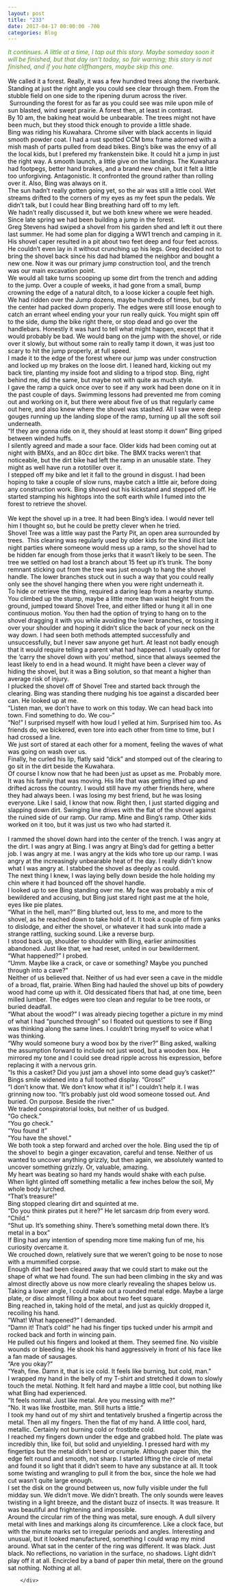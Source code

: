 ```yaml
---
layout: post
title: "233"
date: 2017-04-17 00:00:00 -700
categories: Blog
---
```


<div class="blog-content">
				<div class="paragraph"><span><em><font color="#508d24">It continues. A little at a time, I tap out this story. Maybe someday soon it will be finished, but that day isn't today, so fair warning; this story is not finished, and if you hate cliffhangers, maybe skip this one.&nbsp;</font></em><br><br><font color="#000000">We called it a forest. Really, it was a few hundred trees along the riverbank. Standing at just the right angle you could see clear through them. From the stubble field on one side to the ripening durum across the river. &nbsp;Surrounding the forest for as far as you could see was mile upon mile of sun blasted, wind swept prairie. A forest then, at least in contrast. </font></span><br><span></span><span><span style="color:rgb(0, 0, 0)">By 10 am, the baking heat would be unbearable. The trees might not have been much, but they stood thick enough to provide a little shade.</span></span><br><span></span><span><span style="color:rgb(0, 0, 0)">Bing was riding his Kuwahara. Chrome silver with black accents in liquid smooth powder coat. I had a rust spotted CCM bmx frame adorned with a mish mash of parts pulled from dead bikes. Bing&rsquo;s bike was the envy of all the local kids, but I prefered my frankenstein bike. It could hit a jump in just the right way. A smooth launch, a little give on the landings. The Kuwahara had footpegs, better hand brakes, and a brand new chain, but it felt a little too unforgiving. Antagonistic. It confronted the ground rather than rolling over it. Also, Bing was always on it.</span></span><br><span></span><span><span style="color:rgb(0, 0, 0)">The sun hadn&rsquo;t really gotten going yet, so the air was still a little cool. Wet streams drifted to the corners of my eyes as my feet spun the pedals. We didn&rsquo;t talk, but I could hear Bing breathing hard off to my left. </span></span><br><span></span><span><span style="color:rgb(0, 0, 0)">We hadn&rsquo;t really discussed it, but we both knew where we were headed. Since late spring we had been building a jump in the forest. </span></span><br><span></span><span><span style="color:rgb(0, 0, 0)">Greg Stevens had swiped a shovel from his garden shed and left it out there last summer. He had some plan for digging a WW1 trench and camping in it. His shovel caper resulted in a pit about two feet deep and four feet across. He couldn&rsquo;t even lay in it without crunching up his legs. Greg decided not to bring the shovel back since his dad had blamed the neighbor and bought a new one. Now it was our primary jump construction tool, and the trench was our main excavation point.</span></span><br><span></span><span><span style="color:rgb(0, 0, 0)">We would all take turns scooping up some dirt from the trench and adding to the jump. Over a couple of weeks, it had gone from a small, bump crowning the edge of a natural ditch, to a loose kicker a couple feet high. </span></span><br><span></span><span><span style="color:rgb(0, 0, 0)">We had ridden over the Jump dozens, maybe hundreds of times, but only the center had packed down properly. The edges were still loose enough to catch an errant wheel ending your your run really quick. You might spin off to the side, dump the bike right there, or stop dead and go over the handlebars. Honestly it was hard to tell what might happen, except that it would probably be bad. We would bang on the jump with the shovel, or ride over it slowly, but without some rain to really tamp it down, it was just too scary to hit the jump properly, at full speed.</span></span><br><span></span><span><span style="color:rgb(0, 0, 0)">I made it to the edge of the forest where our jump was under construction and locked up my brakes on the loose dirt. I leaned hard, kicking out my back tire, planting my inside foot and sliding to a tripod stop. Bing, right behind me, did the same, but maybe not with quite as much style.</span></span><br><span></span><span><span style="color:rgb(0, 0, 0)">I gave the ramp a quick once over to see if any work had been done on it in the past couple of days. Swimming lessons had prevented me from coming out and working on it, but there were about five of us that regularly came out here, and also knew where the shovel was stashed. All I saw were deep gouges running up the landing slope of the ramp, turning up all the soft soil underneath. </span></span><br><span></span><span><span style="color:rgb(0, 0, 0)">&ldquo;If they are gonna ride on it, they should at least stomp it down&rdquo; Bing griped between winded huffs.</span></span><br><span></span><span><span style="color:rgb(0, 0, 0)">I silently agreed and made a sour face. Older kids had been coming out at night with BMXs, and an 80cc dirt bike. The BMX tracks weren&rsquo;t that noticeable, but the dirt bike had left the ramp in an unusable state. They might as well have run a rototiller over it. </span></span><br><span></span><span><span style="color:rgb(0, 0, 0)">I stepped off my bike and let it fall to the ground in disgust. I had been hoping to take a couple of slow runs, maybe catch a little air, before doing any construction work. Bing shoved out his kickstand and stepped off. He started stamping his hightops into the soft earth while I fumed into the forest to retrieve the shovel.</span></span><br><span></span><br><span><span style="color:rgb(0, 0, 0)">We kept the shovel up in a tree. It had been Bing&rsquo;s idea. I would never tell him I thought so, but he could be pretty clever when he tried.</span></span><br><span></span><span><span style="color:rgb(0, 0, 0)">Shovel Tree was a little way past the Party Pit, an open area surrounded by trees. &nbsp;This clearing was regularly used by older kids for the kind illicit late night parties where someone would mess up a ramp, so the shovel had to be hidden far enough from those jerks that it wasn&rsquo;t likely to be seen. The tree we settled on had lost a branch about 15 feet up it&rsquo;s trunk. The bony remnant sticking out from the tree was just enough to hang the shovel handle. The lower branches stuck out in such a way that you could really only see the shovel hanging there when you were right underneath it. </span></span><br><span></span><span><span style="color:rgb(0, 0, 0)">To hide or retrieve the thing, required a daring leap from a nearby stump. You climbed up the stump, maybe a little more than waist height from the ground, jumped toward Shovel Tree, and either lifted or hung it all in one continuous motion. You then had the option of trying to hang on to the shovel dragging it with you while avoiding the lower branches, or tossing it over your shoulder and hoping it didn&rsquo;t slice the back of your neck on the way down. I had seen both methods attempted successfully and unsuccessfully, but I never saw anyone get hurt. At least not badly enough that it would require telling a parent what had happened. I usually opted for the &lsquo;carry the shovel down with you&rsquo; method, since that always seemed the least likely to end in a head wound. It might have been a clever way of hiding the shovel, but it was a Bing solution, so that meant a higher than average risk of injury.</span></span><br><span></span><span><span style="color:rgb(0, 0, 0)">I plucked the shovel off of Shovel Tree and started back through the clearing. Bing was standing there nudging his toe against a discarded beer can. He looked up at me.</span></span><br><span></span><span><span style="color:rgb(0, 0, 0)">&ldquo;Listen man, we don&rsquo;t have to work on this today. We can head back into town. Find something to do. We cou-&rdquo;</span></span><br><span></span><span><span style="color:rgb(0, 0, 0)">&ldquo;No!&rdquo; I surprised myself with how loud I yelled at him. Surprised him too. As friends do, we bickered, even tore into each other from time to time, but I had crossed a line.</span></span><br><span></span><span><span style="color:rgb(0, 0, 0)">We just sort of stared at each other for a moment, feeling the waves of what was going on wash over us. </span></span><br><span></span><span><span style="color:rgb(0, 0, 0)">Finally, he curled his lip, flatly said &ldquo;dick&rdquo; and stomped out of the clearing to go sit in the dirt beside the Kuwahara.</span></span><br><span></span><span><span style="color:rgb(0, 0, 0)">Of course I know now that he had been just as upset as me. Probably more. It was his family that was moving. His life that was getting lifted up and drifted across the country. I would still have my other friends here, where they had always been. I was losing my best friend, but he was losing everyone. Like I said, I know that now. Right then, I just started digging and slapping down dirt. Swinging line drives with the flat of the shovel against the ruined side of our ramp. Our ramp. Mine and Bing&rsquo;s ramp. Other kids worked on it too, but it was just us two who had started it.</span></span><br><span></span><br><span><span style="color:rgb(0, 0, 0)">I rammed the shovel down hard into the center of the trench. I was angry at the dirt. I was angry at Bing. I was angry at Bing&rsquo;s dad for getting a better job. I was angry at me. I was angry at the kids who tore up our ramp. I was angry at the increasingly unbearable heat of the day. I really didn't know what I was angry at. I stabbed the shovel as deeply as could.</span></span><br><span></span><span><span style="color:rgb(0, 0, 0)">The next thing I knew, I was laying belly down beside the hole holding my chin where it had bounced off the shovel handle.</span></span><br><span></span><span><span style="color:rgb(0, 0, 0)">I looked up to see Bing standing over me. My face was probably a mix of bewildered and accusing, but Bing just stared right past me at the hole, eyes like pie plates.</span></span><br><span></span><span><span style="color:rgb(0, 0, 0)">&ldquo;What in the hell, man?&rdquo; Bing blurted out, less to me, and more to the shovel, as he reached down to take hold of it. It took a couple of firm yanks to dislodge, and either the shovel, or whatever it had sunk into made a strange rattling, sucking sound. Like a reverse burp. </span></span><br><span></span><span><span style="color:rgb(0, 0, 0)">I stood back up, shoulder to shoulder with Bing, earlier animosities abandoned. Just like that, we had reset, united in our bewilderment.</span></span><br><span></span><span><span style="color:rgb(0, 0, 0)">&ldquo;What happened?&rdquo; I probed.</span></span><br><span></span><span><span style="color:rgb(0, 0, 0)">&ldquo;Umm. Maybe like a crack, or cave or something? Maybe you punched through into a cave?&rdquo;</span></span><br><span></span><span><span style="color:rgb(0, 0, 0)">Neither of us believed that. Neither of us had ever seen a cave in the middle of a broad, flat, prairie. When Bing had hauled the shovel up bits of powdery wood had come up with it. Old dessicated fibers that had, at one time, been milled lumber. The edges were too clean and regular to be tree roots, or buried deadfall. </span></span><br><span></span><span><span style="color:rgb(0, 0, 0)">&ldquo;What about the wood?&rdquo; I was already piecing together a picture in my mind of what I had &ldquo;punched through&rdquo; so I floated out questions to see if Bing was thinking along the same lines. I couldn&rsquo;t bring myself to voice what I was thinking.</span></span><br><span></span><span><span style="color:rgb(0, 0, 0)">&ldquo;Why would someone bury a wood box by the river?&rdquo; Bing asked, walking the assumption forward to include not just wood, but a wooden box. He mirrored my tone and I could see dread ripple across his expression, before replacing it with a nervous grin. </span></span><br><span></span><span><span style="color:rgb(0, 0, 0)">&ldquo;Is this a casket? Did you just jam a shovel into some dead guy&rsquo;s casket?&rdquo; Bings smile widened into a full toothed display. &ldquo;Gross!&rdquo;</span></span><br><span></span><span><span style="color:rgb(0, 0, 0)">&ldquo;I don&rsquo;t know that. We don&rsquo;t know what it is!&rdquo; I couldn&rsquo;t help it. I was grinning now too. &ldquo;It&rsquo;s probably just old wood someone tossed out. And buried. On purpose. Beside the river.&rdquo;</span></span><br><span></span><span><span style="color:rgb(0, 0, 0)">We traded conspiratorial looks, but neither of us budged.</span></span><br><span></span><span><span style="color:rgb(0, 0, 0)">&ldquo;Go check.&rdquo;</span></span><br><span></span><span><span style="color:rgb(0, 0, 0)">&ldquo;You go check.&rdquo;</span></span><br><span></span><span><span style="color:rgb(0, 0, 0)">&ldquo;You found it&rdquo;</span></span><br><span></span><span><span style="color:rgb(0, 0, 0)">&ldquo;You have the shovel.&rdquo;</span></span><br><span></span><span><span style="color:rgb(0, 0, 0)">We both took a step forward and arched over the hole. Bing used the tip of the shovel to &nbsp;begin a ginger excavation, careful and tense. Neither of us wanted to uncover anything grizzly, but then again, we absolutely wanted to uncover something grizzly. Or, valuable, amazing.</span></span><br><span></span><span><span style="color:rgb(0, 0, 0)">My heart was beating so hard my hands would shake with each pulse. When light glinted off something metallic a few inches below the soil, My whole body lurched. </span></span><br><span></span><span><span style="color:rgb(0, 0, 0)">&ldquo;That&rsquo;s treasure!&rdquo;</span></span><br><span></span><span><span style="color:rgb(0, 0, 0)">Bing stopped clearing dirt and squinted at me. </span></span><br><span></span><span><span style="color:rgb(0, 0, 0)">&ldquo;Do you think pirates put it here?&rdquo; He let sarcasm drip from every word. &ldquo;Child.&rdquo;</span></span><br><span></span><span><span style="color:rgb(0, 0, 0)">&ldquo;Shut up. It&rsquo;s something shiny. There&rsquo;s something metal down there. It&rsquo;s metal in a box&rdquo;</span></span><br><span></span><span><span style="color:rgb(0, 0, 0)">If Bing had any intention of spending more time making fun of me, his curiosity overcame it. </span></span><br><span></span><span><span style="color:rgb(0, 0, 0)">We crouched down, relatively sure that we weren&rsquo;t going to be nose to nose with a mummified corpse.</span></span><br><span></span><span><span style="color:rgb(0, 0, 0)">Enough dirt had been cleared away that we could start to make out the shape of what we had found. The sun had been climbing in the sky and was almost directly above us now more clearly revealing the shapes below us. Taking a lower angle, I could make out a rounded metal edge. Maybe a large plate, or disc almost filling a box about two feet square. </span></span><br><span></span><span><span style="color:rgb(0, 0, 0)">Bing reached in, taking hold of the metal, and just as quickly dropped it, recoiling his hand.</span></span><br><span></span><span><span style="color:rgb(0, 0, 0)">&ldquo;What! What happened?&rdquo; I demanded.</span></span><br><span></span><span><span style="color:rgb(0, 0, 0)">&ldquo;Damn it! That&rsquo;s cold!&rdquo; he had his finger tips tucked under his armpit and rocked back and forth in wincing pain. </span></span><br><span></span><span><span style="color:rgb(0, 0, 0)">He pulled out his fingers and looked at them. They seemed fine. No visible wounds or bleeding. He shook his hand aggressively in front of his face like a fan made of sausages. </span></span><br><span></span><span><span style="color:rgb(0, 0, 0)">&ldquo;Are you okay?&rdquo;</span></span><br><span></span><span><span style="color:rgb(0, 0, 0)">&ldquo;Yeah, fine. Damn it, that is ice cold. It feels like burning, but cold, man.&rdquo;</span></span><br><span></span><span><span style="color:rgb(0, 0, 0)">I wrapped my hand in the belly of my T-shirt and stretched it down to slowly touch the metal. Nothing. It felt hard and maybe a little cool, but nothing like what Bing had experienced.</span></span><br><span></span><span><span style="color:rgb(0, 0, 0)">&ldquo;It feels normal. Just like metal. Are you messing with me?&rdquo;</span></span><br><span></span><span><span style="color:rgb(0, 0, 0)">&ldquo;No. It was like frostbite, man. Still hurts a little.&rdquo;</span></span><br><span></span><span><span style="color:rgb(0, 0, 0)">I took my hand out of my shirt and tentatively brushed a fingertip across the metal. Then all my fingers. Then the flat of my hand. A little cool, hard, metallic. Certainly not burning cold or frostbite cold. </span></span><br><span></span><span><span style="color:rgb(0, 0, 0)">I reached my fingers down under the edge and grabbed hold. The plate was incredibly thin, like foil, but solid and unyielding. I pressed hard with my fingertips but the metal didn&rsquo;t bend or crumple. Although paper thin, the edge felt round and smooth, not sharp. I started lifting the circle of metal and found it so light that it didn&rsquo;t seem to have any substance at all. It took some twisting and wrangling to pull it from the box, since the hole we had cut wasn&rsquo;t quite large enough.</span></span><br><span></span><span><span style="color:rgb(0, 0, 0)">I set the disk on the ground between us, now fully visible under the full midday sun. We didn&rsquo;t move. We didn&rsquo;t breath. The only sounds were leaves twisting in a light breeze, and the distant buzz of insects. It was treasure. It was beautiful and frightening and impossible. </span></span><br><span></span><span><span style="color:rgb(0, 0, 0)">Around the circular rim of the thing was metal, sure enough. A dull silvery metal with lines and markings along its circumference. Like a clock face, but with the minute marks set to irregular periods and angles. Interesting and unusual, but it looked manufactured, something I could wrap my mind around. What sat in the center of the ring was different. It was black. Just black. No reflections, no variation in the surface, no shadows. Light didn&rsquo;t play off it at all. Encircled by a band of paper thin metal, there on the ground sat nothing. Nothing at all. </span></span></div>

		</div>
        